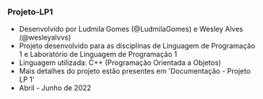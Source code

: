 ### Projeto-LP1
 - Desenvolvido por Ludmila Gomes (@LudmilaGomes) e Wesley Alves (@wesleyalvvs)
 - Projeto desenvolvido para as disciplinas de Linguagem de Programação 1 e Laboratório de Linguagem de Programação 1
 - Linguagem utilizada: C++ (Programação Orientada a Objetos)
 - Mais detalhes do projeto estão presentes em 'Documentação - Projeto LP 1'
 - Abril - Junho de 2022
